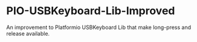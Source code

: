 # PIO-USBKeyboard-Lib-Improved
An improvement to Platformio USBKeyboard Lib that make long-press and release available.
